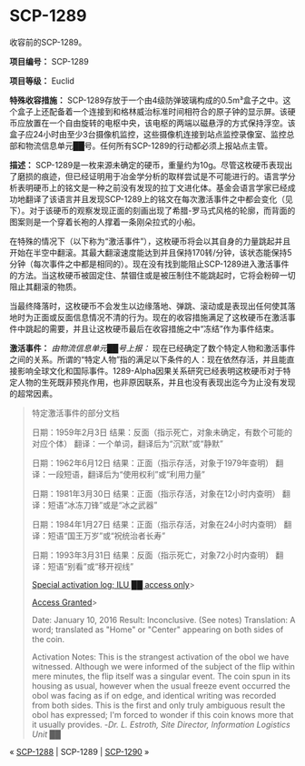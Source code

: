# SCP-1289
                        




收容前的SCP-1289。



**项目编号：** SCP-1289

**项目等级：** Euclid

**特殊收容措施：** SCP-1289存放于一个由4级防弹玻璃构成的0.5m³盒子之中。这个盒子上还配备着一个连接到和格林威治标准时间相符合的原子钟的显示屏。该硬币应放置在一个自由旋转的电枢中央，该电枢的两端以磁悬浮的方式保持浮空。该盒子应24小时由至少3台摄像机监控，这些摄像机连接到站点监控录像室、监控总部和物流信息单元██号。任何所有SCP-1289的行动都必须上报站点主管。

**描述：** SCP-1289是一枚来源未确定的硬币，重量约为10g。尽管这枚硬币表现出了磨损的痕迹，但已经证明用于冶金学分析的取样尝试是不可能进行的。语言学分析表明硬币上的铭文是一种之前没有发现的拉丁文进化体。基金会语言学家已经成功地翻译了该语言并且发现SCP-1289上的铭文在每次激活事件之中都会变化（见下）。对于该硬币的观察发现正面的刻画出现了希腊-罗马式风格的轮廓，而背面的图案则是一个穿着长袍的人撑着一条刚朵拉式的小船。

在特殊的情况下（以下称为“激活事件”），这枚硬币将会以其自身的力量跳起并且开始在半空中翻滚。其最大翻滚速度能达到并且保持170转/分钟，该状态能保持5分钟（每次事件之中都是相同的）。现在没有找到能阻止SCP-1289进入激活事件的方法。当这枚硬币被固定住、禁锢住或是被压制住不能跳起时，它将会粉碎一切阻止其翻滚的物质。

当最终降落时，这枚硬币不会发生以边缘落地、弹跳、滚动或是表现出任何使其落地时为正面或反面信息情况不清的行为。现在的收容措施满足了这枚硬币在激活事件中跳起的需要，并且让这枚硬币最后在收容措施之中“冻结”作为事件结束。

**激活事件：** *由物流信息单元██号上报：* 现在已经确定了数个特定人物和激活事件之间的关系。所谓的“特定人物”指的满足以下条件的人：现在依然存活，并且能直接影响全球文化和国际事件。1289-Alpha因果关系研究已经表明这枚硬币对于特定人物的生死既非预兆作用，也非原因联系，并且也没有表现出迄今为止没有发现的超常因素。


> 特定激活事件的部分文档
> 
> 日期：1959年2月3日
结果：反面（指示死亡，对象未确定，有数个可能的对应个体）
翻译：一个单词，翻译后为“沉默”或“静默”
> 
> 日期：1962年6月12日
结果：正面（指示存活，对象于1979年查明）
翻译：一段短语，翻译后为“使用权利”或“利用力量”
> 
> 日期：1981年3月30日
结果：正面（指示存活，对象在12小时内查明）
翻译：短语“冰冻刀锋”或是“冰之武器”
> 
> 日期：1984年1月27日
结果：正面（指示存活，对象在24小时内查明）
翻译：短语“国王万岁”或“祝统治者长寿”
> 
> 日期：1993年3月31日
结果：反面（指示死亡，对象72小时内查明）
翻译：短语“别看”或“移开视线”
> 
> 
> <a shape='rect' class='collapsible-block-link' href='javascript:;'>Special&#160;activation&#160;log;&#160;ILU&#160;&#9608;&#9608;&#160;access&#160;only</a>> 
> 
> <a shape='rect' class='collapsible-block-link' href='javascript:;'>Access&#160;Granted</a>> 
> 
> Date: January 10, 2016
Result: Inconclusive. (See notes)
Translation: A word; translated as "Home" or "Center" appearing on both sides of the coin.
> 
> Activation Notes:
This is the strangest activation of the obol we have witnessed. Although we were informed of the subject of the flip within mere minutes, the flip itself was a singular event. The coin spun in its housing as usual, however when the usual freeze event occurred the obol was facing as if on edge, and identical writing was recorded from both sides. This is the first and only truly ambiguous result the obol has expressed; I'm forced to wonder if this coin knows more that it usually provides.
-*Dr. L. Estroth, Site Director, Information Logistics Unit*  ██
> 
> 
> 
> 




« [SCP-1288](/scp-1288) | SCP-1289 | [SCP-1290](/scp-1290) »




                    